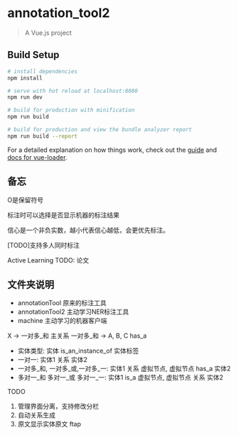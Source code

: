 # annotation_tool2

> A Vue.js project

## Build Setup

``` bash
# install dependencies
npm install

# serve with hot reload at localhost:8080
npm run dev

# build for production with minification
npm run build

# build for production and view the bundle analyzer report
npm run build --report
```

For a detailed explanation on how things work, check out the [guide](http://vuejs-templates.github.io/webpack/) and [docs for vue-loader](http://vuejs.github.io/vue-loader).

## 备忘

O是保留符号

标注时可以选择是否显示机器的标注结果

信心是一个非负实数，越小代表信心越低，会更优先标注。

[TODO]支持多人同时标注

Active Learning
TODO: 论文


## 文件夹说明

* annotationTool 原来的标注工具
* annotationTool2 主动学习NER标注工具
* machine 主动学习的机器客户端


X -> 一对多_和 主关系
一对多_和 -> A, B, C has_a


* 实体类型: 实体 is_an_instance_of 实体标签
* 一对一: 实体1 关系 实体2
* 一对多_和, 一对多_或,一对多_一: 实体1 关系 虚拟节点, 虚拟节点 has_a 实体2
* 多对一_和 多对一_或 多对一_一: 实体1 is_a 虚拟节点, 虚拟节点 关系 实体2


TODO

1. 管理界面分离，支持修改分栏
2. 自动关系生成
3. 原文显示实体原文
ftap

